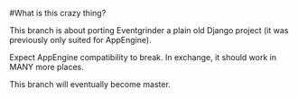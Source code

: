 #What is this crazy thing?

This branch is about porting Eventgrinder a plain old Django project (it was previously only suited for AppEngine).

Expect AppEngine compatibility to break. In exchange, it should work in MANY more places.

This branch will eventually become master.
